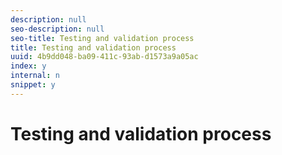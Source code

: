 ```yaml
---
description: null
seo-description: null
seo-title: Testing and validation process
title: Testing and validation process
uuid: 4b9dd048-ba09-411c-93ab-d1573a9a05ac
index: y
internal: n
snippet: y
---
```


# Testing and validation process

